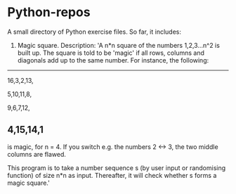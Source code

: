 # Python-repos

A small directory of Python exercise files. So far, it includes:
1. Magic square. Description:
  'A n*n square of the numbers 1,2,3...n^2 is built up. The square is told to be 'magic'
  if all rows, columns and diagonals add up to the same number. For instance,
  the following:
  -----------
  16,3,2,13,
  
  5,10,11,8,
  
  9,6,7,12,
  
  4,15,14,1
  -----------
  is magic, for n = 4. If you switch e.g. the numbers 2 <-> 3, the two middle columns are flawed.

  This program is to take a number sequence s (by user input or randomising function) of size n*n
  as input. Thereafter, it will check whether s forms a magic square.'
